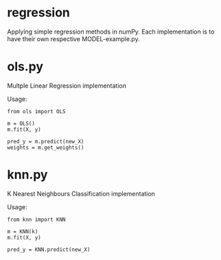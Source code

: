 # regression
Applying simple regression methods in numPy. Each implementation is to have their own respective MODEL-example.py.

# ols.py
Multple Linear Regression implementation

Usage:
```
from ols import OLS

m = OLS()
m.fit(X, y)

pred_y = m.predict(new_X)
weights = m.get_weights()
```

# knn.py
K Nearest Neighbours Classification implementation

Usage:
```
from knn import KNN

m = KNN(k)
m.fit(X, y)

pred_y = KNN.predict(new_X)
```
